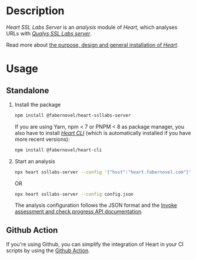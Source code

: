 # Description

_Heart SSL Labs Server_ is an _analysis_ module of _Heart_, which analyses URLs with _[Qualys SSL Labs server](https://www.ssllabs.com/ssltest/index.html)_.

Read more about [the purpose, design and general installation of _Heart_](https://github.com/faberNovel/heart#readme).

# Usage

## Standalone

1. Install the package

    ```bash
    npm install @fabernovel/heart-ssllabs-server
    ```

    If you are using Yarn, npm < 7 or PNPM < 8 as package manager, you also have to install _[Heart CLI](https://www.npmjs.com/package/@fabernovel/heart-cli)_ (which is automatically installed if you have more recent versions):

    ```bash
    npm install @fabernovel/heart-cli
    ```

2. Start an analysis

    ```bash
    npx heart ssllabs-server --config '{"host":"heart.fabernovel.com"}'
    ```

    OR 

    ```bash
    npx heart ssllabs-server --config config.json
    ```

    The analysis configuration follows the JSON format and  the [Invoke assessment and check progress API documentation](https://github.com/ssllabs/ssllabs-scan/blob/master/ssllabs-api-docs-v3.md#invoke-assessment-and-check-progress).

## Github Action

If you're using Github, you can simplify the integration of Heart in your CI scripts by using the [Github Action](https://github.com/marketplace/actions/heart-webpages-evaluation).
